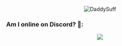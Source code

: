 
<!-- BUTTONS -->
<p align="center">
    <img src="https://komarev.com/ghpvc/?username=DaddySuff&label=Profile%20views&style=for-the-badge" alt="DaddySuff" />
</p>

<!-- SOCIALS -->
### Am I online on Discord? 🤔:

<div align="center"> 
    <img src="https://lanyard.cnrad.dev/api/984842390986690590?animated=true">
</div>

